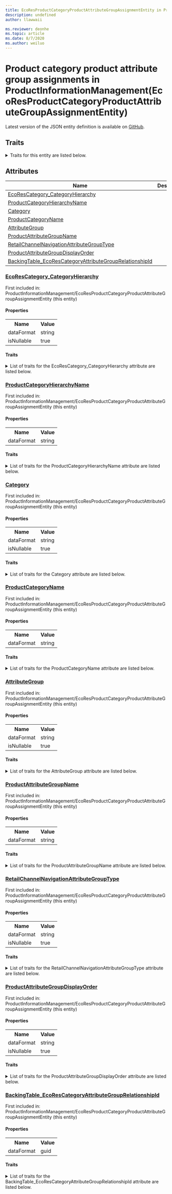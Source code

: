 ```yaml
---
title: EcoResProductCategoryProductAttributeGroupAssignmentEntity in ProductInformationManagement - Common Data Model | Microsoft Docs
description: undefined
author: llawwaii

ms.reviewer: deonhe
ms.topic: article
ms.date: 8/7/2020
ms.author: weiluo
---
```


# Product category product attribute group assignments in ProductInformationManagement(EcoResProductCategoryProductAttributeGroupAssignmentEntity)

  
 Latest version of the JSON entity definition is available on <a href="https://github.com/Microsoft/CDM/tree/master/schemaDocuments/core/operationsCommon/Entities/SupplyChain/ProductInformationManagement/EcoResProductCategoryProductAttributeGroupAssignmentEntity.cdm.json" target="_blank">GitHub</a>.  

## Traits

<details>
<summary>Traits for this entity are listed below.  
</summary>

**is.CDM.entityVersion**  
  <table><tr><th>Parameter</th><th>Value</th><th>Data type</th><th>Explanation</th></tr><tr><td>versionNumber</td><td>"1.1"</td><td>string</td><td>semantic version number of the entity</td></tr></table>

**is.application.releaseVersion**  
  <table><tr><th>Parameter</th><th>Value</th><th>Data type</th><th>Explanation</th></tr><tr><td>releaseVersion</td><td>"10.0.13.0"</td><td>string</td><td>semantic version number of the application introducing this entity</td></tr></table>

**is.localized.displayedAs**  
  Holds the list of language specific display text for an object.  <table><tr><th>Parameter</th><th>Value</th><th>Data type</th><th>Explanation</th></tr><tr><td>localizedDisplayText</td><td><table><tr><th>languageTag</th><th>displayText</th></tr><tr><td>en</td><td>Product category product attribute group assignments</td></tr></table></td><td>entity</td><td>a reference to the constant entity holding the list of localized text</td></tr></table>

</details>

## Attributes

|Name|Description|First Included in Instance|
|---|---|---|
|[EcoResCategory_CategoryHierarchy](#EcoResCategory_CategoryHierarchy)||<a href="EcoResProductCategoryProductAttributeGroupAssignmentEntity.md" target="_blank">ProductInformationManagement/EcoResProductCategoryProductAttributeGroupAssignmentEntity</a>|
|[ProductCategoryHierarchyName](#ProductCategoryHierarchyName)||<a href="EcoResProductCategoryProductAttributeGroupAssignmentEntity.md" target="_blank">ProductInformationManagement/EcoResProductCategoryProductAttributeGroupAssignmentEntity</a>|
|[Category](#Category)||<a href="EcoResProductCategoryProductAttributeGroupAssignmentEntity.md" target="_blank">ProductInformationManagement/EcoResProductCategoryProductAttributeGroupAssignmentEntity</a>|
|[ProductCategoryName](#ProductCategoryName)||<a href="EcoResProductCategoryProductAttributeGroupAssignmentEntity.md" target="_blank">ProductInformationManagement/EcoResProductCategoryProductAttributeGroupAssignmentEntity</a>|
|[AttributeGroup](#AttributeGroup)||<a href="EcoResProductCategoryProductAttributeGroupAssignmentEntity.md" target="_blank">ProductInformationManagement/EcoResProductCategoryProductAttributeGroupAssignmentEntity</a>|
|[ProductAttributeGroupName](#ProductAttributeGroupName)||<a href="EcoResProductCategoryProductAttributeGroupAssignmentEntity.md" target="_blank">ProductInformationManagement/EcoResProductCategoryProductAttributeGroupAssignmentEntity</a>|
|[RetailChannelNavigationAttributeGroupType](#RetailChannelNavigationAttributeGroupType)||<a href="EcoResProductCategoryProductAttributeGroupAssignmentEntity.md" target="_blank">ProductInformationManagement/EcoResProductCategoryProductAttributeGroupAssignmentEntity</a>|
|[ProductAttributeGroupDisplayOrder](#ProductAttributeGroupDisplayOrder)||<a href="EcoResProductCategoryProductAttributeGroupAssignmentEntity.md" target="_blank">ProductInformationManagement/EcoResProductCategoryProductAttributeGroupAssignmentEntity</a>|
|[BackingTable_EcoResCategoryAttributeGroupRelationshipId](#BackingTable_EcoResCategoryAttributeGroupRelationshipId)||<a href="EcoResProductCategoryProductAttributeGroupAssignmentEntity.md" target="_blank">ProductInformationManagement/EcoResProductCategoryProductAttributeGroupAssignmentEntity</a>|

### <a href=#EcoResCategory_CategoryHierarchy name="EcoResCategory_CategoryHierarchy">EcoResCategory_CategoryHierarchy</a>

First included in: ProductInformationManagement/EcoResProductCategoryProductAttributeGroupAssignmentEntity (this entity)  

#### Properties

<table><tr><th>Name</th><th>Value</th></tr><tr><td>dataFormat</td><td>string</td></tr><tr><td>isNullable</td><td>true</td></tr></table>

#### Traits

<details>
<summary>List of traits for the EcoResCategory_CategoryHierarchy attribute are listed below.</summary>

**is.dataFormat.character**  
**is.dataFormat.big**  
**is.dataFormat.array**  
**is.nullable**  
The attribute value may be set to NULL.  

**is.dataFormat.character**  
**is.dataFormat.array**  
</details>

### <a href=#ProductCategoryHierarchyName name="ProductCategoryHierarchyName">ProductCategoryHierarchyName</a>

First included in: ProductInformationManagement/EcoResProductCategoryProductAttributeGroupAssignmentEntity (this entity)  

#### Properties

<table><tr><th>Name</th><th>Value</th></tr><tr><td>dataFormat</td><td>string</td></tr></table>

#### Traits

<details>
<summary>List of traits for the ProductCategoryHierarchyName attribute are listed below.</summary>

**is.dataFormat.character**  
**is.dataFormat.big**  
**is.dataFormat.array**  
**is.dataFormat.character**  
**is.dataFormat.array**  
</details>

### <a href=#Category name="Category">Category</a>

First included in: ProductInformationManagement/EcoResProductCategoryProductAttributeGroupAssignmentEntity (this entity)  

#### Properties

<table><tr><th>Name</th><th>Value</th></tr><tr><td>dataFormat</td><td>string</td></tr><tr><td>isNullable</td><td>true</td></tr></table>

#### Traits

<details>
<summary>List of traits for the Category attribute are listed below.</summary>

**is.dataFormat.character**  
**is.dataFormat.big**  
**is.dataFormat.array**  
**is.nullable**  
The attribute value may be set to NULL.  

**is.dataFormat.character**  
**is.dataFormat.array**  
</details>

### <a href=#ProductCategoryName name="ProductCategoryName">ProductCategoryName</a>

First included in: ProductInformationManagement/EcoResProductCategoryProductAttributeGroupAssignmentEntity (this entity)  

#### Properties

<table><tr><th>Name</th><th>Value</th></tr><tr><td>dataFormat</td><td>string</td></tr></table>

#### Traits

<details>
<summary>List of traits for the ProductCategoryName attribute are listed below.</summary>

**is.dataFormat.character**  
**is.dataFormat.big**  
**is.dataFormat.array**  
**is.dataFormat.character**  
**is.dataFormat.array**  
</details>

### <a href=#AttributeGroup name="AttributeGroup">AttributeGroup</a>

First included in: ProductInformationManagement/EcoResProductCategoryProductAttributeGroupAssignmentEntity (this entity)  

#### Properties

<table><tr><th>Name</th><th>Value</th></tr><tr><td>dataFormat</td><td>string</td></tr><tr><td>isNullable</td><td>true</td></tr></table>

#### Traits

<details>
<summary>List of traits for the AttributeGroup attribute are listed below.</summary>

**is.dataFormat.character**  
**is.dataFormat.big**  
**is.dataFormat.array**  
**is.nullable**  
The attribute value may be set to NULL.  

**is.dataFormat.character**  
**is.dataFormat.array**  
</details>

### <a href=#ProductAttributeGroupName name="ProductAttributeGroupName">ProductAttributeGroupName</a>

First included in: ProductInformationManagement/EcoResProductCategoryProductAttributeGroupAssignmentEntity (this entity)  

#### Properties

<table><tr><th>Name</th><th>Value</th></tr><tr><td>dataFormat</td><td>string</td></tr></table>

#### Traits

<details>
<summary>List of traits for the ProductAttributeGroupName attribute are listed below.</summary>

**is.dataFormat.character**  
**is.dataFormat.big**  
**is.dataFormat.array**  
**is.dataFormat.character**  
**is.dataFormat.array**  
</details>

### <a href=#RetailChannelNavigationAttributeGroupType name="RetailChannelNavigationAttributeGroupType">RetailChannelNavigationAttributeGroupType</a>

First included in: ProductInformationManagement/EcoResProductCategoryProductAttributeGroupAssignmentEntity (this entity)  

#### Properties

<table><tr><th>Name</th><th>Value</th></tr><tr><td>dataFormat</td><td>string</td></tr><tr><td>isNullable</td><td>true</td></tr></table>

#### Traits

<details>
<summary>List of traits for the RetailChannelNavigationAttributeGroupType attribute are listed below.</summary>

**is.dataFormat.character**  
**is.dataFormat.big**  
**is.dataFormat.array**  
**is.nullable**  
The attribute value may be set to NULL.  

**is.dataFormat.character**  
**is.dataFormat.array**  
</details>

### <a href=#ProductAttributeGroupDisplayOrder name="ProductAttributeGroupDisplayOrder">ProductAttributeGroupDisplayOrder</a>

First included in: ProductInformationManagement/EcoResProductCategoryProductAttributeGroupAssignmentEntity (this entity)  

#### Properties

<table><tr><th>Name</th><th>Value</th></tr><tr><td>dataFormat</td><td>string</td></tr><tr><td>isNullable</td><td>true</td></tr></table>

#### Traits

<details>
<summary>List of traits for the ProductAttributeGroupDisplayOrder attribute are listed below.</summary>

**is.dataFormat.character**  
**is.dataFormat.big**  
**is.dataFormat.array**  
**is.nullable**  
The attribute value may be set to NULL.  

**is.dataFormat.character**  
**is.dataFormat.array**  
</details>

### <a href=#BackingTable_EcoResCategoryAttributeGroupRelationshipId name="BackingTable_EcoResCategoryAttributeGroupRelationshipId">BackingTable_EcoResCategoryAttributeGroupRelationshipId</a>

First included in: ProductInformationManagement/EcoResProductCategoryProductAttributeGroupAssignmentEntity (this entity)  

#### Properties

<table><tr><th>Name</th><th>Value</th></tr><tr><td>dataFormat</td><td>guid</td></tr></table>

#### Traits

<details>
<summary>List of traits for the BackingTable_EcoResCategoryAttributeGroupRelationshipId attribute are listed below.</summary>

**is.dataFormat.character**  
**is.dataFormat.big**  
**is.dataFormat.array**  
**is.dataFormat.guid**  
**means.identity.entityId**  
**is.linkedEntity.identifier**  
Marks the attribute(s) that hold foreign key references to a linked (used as an attribute) entity. This attribute is added to the resolved entity to enumerate the referenced entities.  <table><tr><th>Parameter</th><th>Value</th><th>Data type</th><th>Explanation</th></tr><tr><td>entityReferences</td><td><table><tr><th>entityReference</th><th>attributeReference</th></tr><tr><td><a href="../../../Tables/SupplyChain/ProductInformationManagement/Main/EcoResCategoryAttributeGroup.md" target="_blank">/core/operationsCommon/Tables/SupplyChain/ProductInformationManagement/Main/EcoResCategoryAttributeGroup.cdm.json/EcoResCategoryAttributeGroup</a></td><td><a href="../../../Tables/SupplyChain/ProductInformationManagement/Main/EcoResCategoryAttributeGroup.md#RecId" target="_blank">RecId</a></td></tr></table></td><td>entity</td><td>a reference to the constant entity holding the list of entity references</td></tr></table>

**is.dataFormat.guid**  
**is.dataFormat.character**  
**is.dataFormat.array**  
</details>
